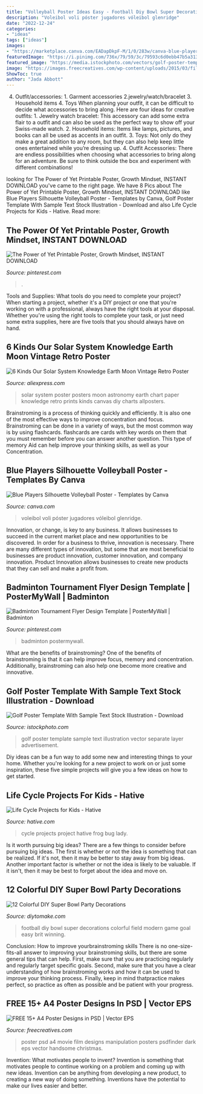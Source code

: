 ```yaml
---
title: "Volleyball Poster Ideas Easy - Football Diy Bowl Super Decorations Colorful Field Modern Game Goal Easy Brit Winning"
description: "Voleibol voli póster jugadores vóleibol glenridge"
date: "2022-12-24"
categories:
- "ideas"
tags: ["ideas"]
images:
- "https://marketplace.canva.com/EADapDkpF-M/1/0/283w/canva-blue-players-silhouette-volleyball-poster-wvxinO5CzOM.jpg"
featuredImage: "https://i.pinimg.com/736x/79/59/3c/79593c6d0ebb47b5a313c65aa6c37f1a.jpg"
featured_image: "https://media.istockphoto.com/vectors/golf-poster-template-with-sample-text-vector-id999859288"
image: "https://images.freecreatives.com/wp-content/uploads/2015/03/film-posted-psd.jpg"
ShowToc: true
author: "Jada Abbott"
---
```



4. Outfit/accessories: 1. Garment accessories 2.jewelry/watch/bracelet 3. Household items 4. Toys
When planning your outfit, it can be difficult to decide what accessories to bring along. Here are four ideas for creative outfits: 1. Jewelry watch bracelet: This accessory can add some extra flair to a outfit and can also be used as the perfect way to show off your Swiss-made watch. 2. Household items: Items like lamps, pictures, and books can all be used as accents in an outfit. 3. Toys: Not only do they make a great addition to any room, but they can also help keep little ones entertained while you’re dressing up. 4. Outfit Accessories: There are endless possibilities when choosing what accessories to bring along for an adventure. Be sure to think outside the box and experiment with different combinations!

	

		
looking for The Power of Yet Printable Poster, Growth Mindset, INSTANT DOWNLOAD you've came to the right page. We have 8 Pics about The Power of Yet Printable Poster, Growth Mindset, INSTANT DOWNLOAD like Blue Players Silhouette Volleyball Poster - Templates by Canva, Golf Poster Template With Sample Text Stock Illustration - Download and also Life Cycle Projects for Kids - Hative. Read more:
		
    
## The Power Of Yet Printable Poster, Growth Mindset, INSTANT DOWNLOAD

<img loading=lazy src="https://i.pinimg.com/736x/d5/ed/2e/d5ed2ea11279ccd6bfd1155ec57ac44a.jpg" onerror="this.onerror=null;this.src='https://tse1.mm.bing.net/th?id=OIP.owG6PeS9G3KXQJf1hBlJ_QHaHa&amp;pid=15.1';" alt="The Power of Yet Printable Poster, Growth Mindset, INSTANT DOWNLOAD">

_Source: pinterest.com_

>. 

	

Tools and Supplies: What tools do you need to complete your project?
When starting a project, whether it's a DIY project or one that you're working on with a professional, always have the right tools at your disposal. Whether you're using the right tools to complete your task, or just need some extra supplies, here are five tools that you should always have on hand.

    
## 6 Kinds Our Solar System Knowledge Earth Moon Vintage Retro Poster

<img loading=lazy src="https://ae01.alicdn.com/kf/HTB1aMvAfJrJ8KJjSspaq6xuKpXaR/6-Kinds-Our-Solar-System-Knowledge-Earth-Moon-Vintage-Retro-Poster-Canvas-DIY-Wall-Paper-Posters.jpg" onerror="this.onerror=null;this.src='https://tse1.mm.bing.net/th?id=OIP.06zrrW_TixPTWZHuoumpxgHaK4&amp;pid=15.1';" alt="6 Kinds Our Solar System Knowledge Earth Moon Vintage Retro Poster">

_Source: aliexpress.com_

>solar system poster posters moon astronomy earth chart paper knowledge retro prints kinds canvas diy charts allposters. 

	

Brainstroming is a process of thinking quickly and efficiently. It is also one of the most effective ways to improve concentration and focus. Brainstroming can be done in a variety of ways, but the most common way is by using flashcards. flashcards are cards with key words on them that you must remember before you can answer another question. This type of memory Aid can help improve your thinking skills, as well as your Concentration.

    
## Blue Players Silhouette Volleyball Poster - Templates By Canva

<img loading=lazy src="https://marketplace.canva.com/EADapDkpF-M/1/0/283w/canva-blue-players-silhouette-volleyball-poster-wvxinO5CzOM.jpg" onerror="this.onerror=null;this.src='https://tse1.mm.bing.net/th?id=OIP.oWpKIEq-G1cA3zUTILk54wAAAA&amp;pid=15.1';" alt="Blue Players Silhouette Volleyball Poster - Templates by Canva">

_Source: canva.com_

>voleibol voli póster jugadores vóleibol glenridge. 

	

Innovation, or change, is key to any business. It allows businesses to succeed in the current market place and new opportunities to be discovered. In order for a business to thrive, innovation is necessary. There are many different types of innovation, but some that are most beneficial to businesses are product innovation, customer innovation, and company innovation. Product Innovation allows businesses to create new products that they can sell and make a profit from.

    
## Badminton Tournament Flyer Design Template | PosterMyWall | Badminton

<img loading=lazy src="https://i.pinimg.com/736x/79/59/3c/79593c6d0ebb47b5a313c65aa6c37f1a.jpg" onerror="this.onerror=null;this.src='https://tse1.mm.bing.net/th?id=OIP.tDriT1veycVtZlAavZRsvwAAAA&amp;pid=15.1';" alt="Badminton Tournament Flyer Design Template | PosterMyWall | Badminton">

_Source: pinterest.com_

>badminton postermywall. 

	

What are the benefits of brainstroming?
One of the benefits of brainstroming is that it can help improve focus, memory and concentration. Additionally, brainstroming can also help one become more creative and innovative.

    
## Golf Poster Template With Sample Text Stock Illustration - Download

<img loading=lazy src="https://media.istockphoto.com/vectors/golf-poster-template-with-sample-text-vector-id999859288" onerror="this.onerror=null;this.src='https://tse3.mm.bing.net/th?id=OIP.9NOSaMbpw8f-_Xt9oAMssQHaLO&amp;pid=15.1';" alt="Golf Poster Template With Sample Text Stock Illustration - Download">

_Source: istockphoto.com_

>golf poster template sample text illustration vector separate layer advertisement. 

	

Diy ideas can be a fun way to add some new and interesting things to your home. Whether you're looking for a new project to work on or just some inspiration, these five simple projects will give you a few ideas on how to get started.

    
## Life Cycle Projects For Kids - Hative

<img loading=lazy src="https://hative.com/wp-content/uploads/2016/07/life-cycle-projects/16-life-cycle-project-ideas.jpg" onerror="this.onerror=null;this.src='https://tse1.mm.bing.net/th?id=OIP.AVxX1kMezGThDJosDZRvIQHaPh&amp;pid=15.1';" alt="Life Cycle Projects for Kids - Hative">

_Source: hative.com_

>cycle projects project hative frog bug lady. 

	

Is it worth pursuing big ideas?
There are a few things to consider before pursuing big ideas. The first is whether or not the idea is something that can be realized. If it's not, then it may be better to stay away from big ideas. Another important factor is whether or not the idea is likely to be valuable. If it isn't, then it may be best to forget about the idea and move on.

    
## 12 Colorful DIY Super Bowl Party Decorations

<img loading=lazy src="https://www.diytomake.com/wp-content/uploads/2016/01/DIY-football-field-goal-posts-bleachers.jpg" onerror="this.onerror=null;this.src='https://tse2.mm.bing.net/th?id=OIP.5JwKjwuO9tOB3E4G8Uz02wHaKh&amp;pid=15.1';" alt="12 Colorful DIY Super Bowl Party Decorations">

_Source: diytomake.com_

>football diy bowl super decorations colorful field modern game goal easy brit winning. 

	

Conclusion: How to improve yourbrainstroming skills
There is no one-size-fits-all answer to improving your brainstroming skills, but there are some general tips that can help. First, make sure that you are practicing regularly and regularly target specific goals. Second, make sure that you have a clear understanding of how brainstroming works and how it can be used to improve your thinking process. Finally, keep in mind thatpractice makes perfect, so practice as often as possible and be patient with your progress.

    
## FREE 15+ A4 Poster Designs In PSD | Vector EPS

<img loading=lazy src="https://images.freecreatives.com/wp-content/uploads/2015/03/film-posted-psd.jpg" onerror="this.onerror=null;this.src='https://tse3.mm.bing.net/th?id=OIP.Ixz7jc4ZQwX-xRSinsy45AAAAA&amp;pid=15.1';" alt="FREE 15+ A4 Poster Designs in PSD | Vector EPS">

_Source: freecreatives.com_

>poster psd a4 movie film designs manipulation posters psdfinder dark eps vector handsome christmas. 

	

Invention: What motivates people to invent?
Invention is something that motivates people to continue working on a problem and coming up with new ideas. Invention can be anything from developing a new product, to creating a new way of doing something. Inventions have the potential to make our lives easier and better.

